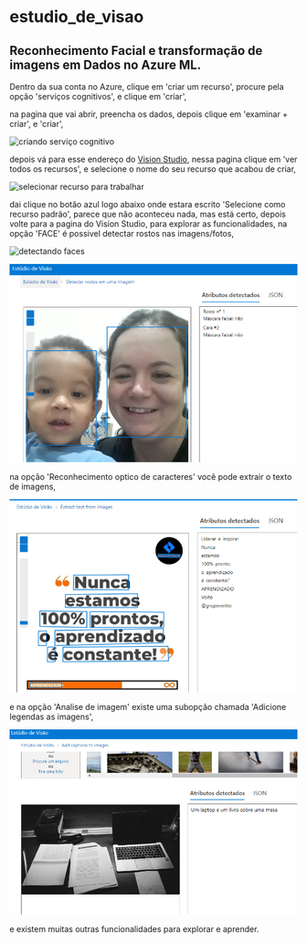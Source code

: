 # estudio_de_visao
## Reconhecimento Facial e transformação de imagens em Dados no Azure ML.

Dentro da sua conta no Azure, clique em 'criar um recurso', procure pela opção 'serviços cognitivos', e clique em 'criar',

na pagina que vai abrir, preencha os dados, depois clique em 'examinar + criar', e 'criar',

![criando serviço cognitivo](https://github.com/VivianeKlein/estudio_de_visao/assets/153117703/577703d4-2f9b-4a48-9f13-d432bac39e41)

depois vá para esse endereço do [Vision Studio](https://portal.vision.cognitive.azure.com/gallery/featured), nessa pagina clique em 'ver todos os recursos', e selecione o nome do seu recurso que acabou de criar, 

![selecionar recurso para trabalhar](https://github.com/VivianeKlein/estudio_de_visao/assets/153117703/4e5e35d8-9ce0-475f-87ab-c392b60e0cdc)

dai clique no botão azul logo abaixo onde estara escrito 'Selecione como recurso padrão',
parece que não aconteceu nada, mas está certo, depois volte para a pagina do Vision Studio, para explorar as funcionalidades,
na opção 'FACE' é possivel detectar rostos nas imagens/fotos, 

![detectando faces](https://github.com/VivianeKlein/estudio_de_visao/assets/153117703/d6e7afbb-64d5-48c2-8ea1-ff1461b2c86d)

![duas faces](https://github.com/VivianeKlein/estudio_de_visao/blob/main/output/detec%C3%A7%C3%A3o%20de%20faces.png)

na opção 'Reconhecimento optico de caracteres' você pode extrair o texto de imagens,

![extraindo texto de imagem](https://github.com/VivianeKlein/estudio_de_visao/blob/main/output/extra%C3%A7%C3%A3o%20de%20texto%20da%20imagem.png)

e na opção 'Analise de imagem' existe uma subopção chamada 'Adicione legendas as imagens', 

![legenda para imagem](https://github.com/VivianeKlein/estudio_de_visao/blob/main/output/legenda%20para%20imagem.png)

e existem muitas outras funcionalidades para explorar e aprender.
